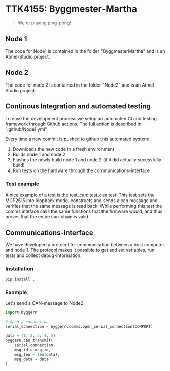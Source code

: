 # TTK4155: Byggmester-Martha
> We're playing ping-pong!

## Node 1
The code for Node1 is contained in the folder "ByggmesterMartha" and is an Atmel-Studio project.

## Node 2
The code for node 2 is contained in the folder "Node2" and is an Atmel-Studio project.

## Continous Integration and automated testing
To ease the development process we setup an automated CI and testing framework through Github actions. The full action is described in ".github/Node1.yml"

Every time a new commit is pushed to github this automated system:
1. Downloads the new code in a fresh environment
2. Builds node 1 and node 2
3. Flashes the newly build node 1 and node 2 (if it did actually sucessfully build)
4. Run tests on the hardware through the communications-interface

### Test example
A nice example of a test is the test_can::test_can test. This test sets the MCP2515 into loopback mode, constructs and sends a can message and verifies that the same message is read back. While performing this test the comms inteface calls the same functions that the firmware would, and thus proves that the entire can-chain is valid.

## Communications-interface
We have developed a protocol for communication between a host computer and node 1. The protocol makes it possible to get and set variables, run tests and collect debug-information.

### Installation
```
pip install .
```
### Example
Let's send a CAN-message to Node2.
```python
import byggern

# Open a connection
serial_connection = byggern.comms.open_serial_connection(COMPORT)

data = [1, 2, 3, 4, 5]
byggern.can_transmit(
    serial_connection,
    msg_id = msg_id,
    msg_len = len(data),
    msg_data = data
)
```
